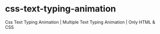 # css-text-typing-animation
Css Text Typing Animation | Multiple Text Typing Animation | Only HTML &amp; CSS
